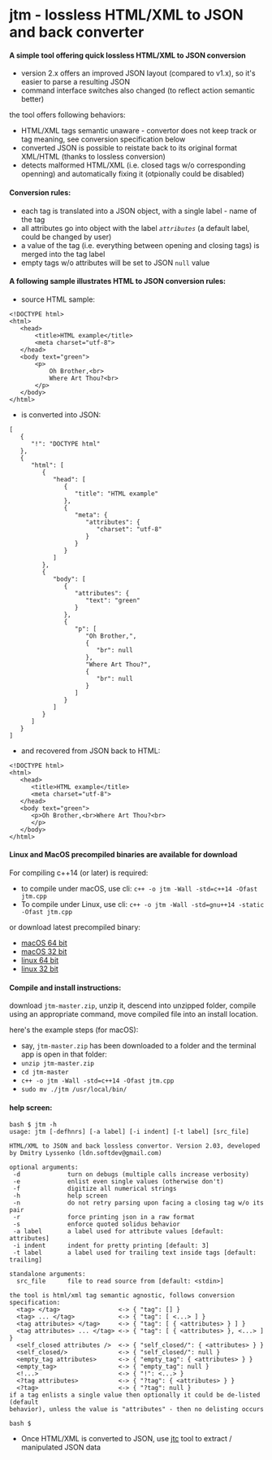 # jtm - lossless HTML/XML to JSON and back converter

#### A simple tool offering quick lossless HTML/XML to JSON conversion

- version 2.x offers an improved JSON layout (compared to v1.x), so it's easier to parse 
a resulting JSON
- command interface switches also changed (to reflect action semantic better)

the tool offers following behaviors:
- HTML/XML tags semantic unaware - convertor does not keep track or tag meaning, see conversion specification below
- converted JSON is possible to reistate back to its original format XML/HTML (thanks to lossless conversion)
- detects malformed HTML/XML (i.e. closed tags w/o corresponding openning) and automatically fixing it (otpionally could be disabled)


#### Conversion rules:

 - each tag is translated into a JSON object, with a single label - name of the tag
 - all attributes go into object with the label  *`attributes`* (a default label, could
 be changed by user)
 - a value of the tag (i.e. everything between opening and closing tags) is merged into the
 tag label
 - empty tags w/o attributes will be set to JSON `null` value


#### A following sample illustrates HTML to JSON conversion rules:

- source HTML sample:
```
<!DOCTYPE html>
<html>
   <head>
       <title>HTML example</title>
       <meta charset="utf-8">
   </head>
   <body text="green">
       <p>
           Oh Brother,<br>
           Where Art Thou?<br>
       </p>
   </body>
</html>
```
- is converted into JSON:
```
[
   {
      "!": "DOCTYPE html"
   },
   {
      "html": [
         {
            "head": [
               {
                  "title": "HTML example"
               },
               {
                  "meta": {
                     "attributes": {
                        "charset": "utf-8"
                     }
                  }
               }
            ]
         },
         {
            "body": [
               {
                  "attributes": {
                     "text": "green"
                  }
               },
               {
                  "p": [
                     "Oh Brother,",
                     {
                        "br": null
                     },
                     "Where Art Thou?",
                     {
                        "br": null
                     }
                  ]
               }
            ]
         }
      ]
   }
]
```
- and recovered from JSON back to HTML:
```
<!DOCTYPE html>
<html>
   <head>
      <title>HTML example</title>
      <meta charset="utf-8">
   </head>
   <body text="green">
      <p>Oh Brother,<br>Where Art Thou?<br>
      </p>
   </body>
</html>

```

#### Linux and MacOS precompiled binaries are available for download

For compiling c++14 (or later) is required:
  - to compile under macOS, use cli: `c++ -o jtm -Wall -std=c++14 -Ofast jtm.cpp`
  - To compile under Linux, use cli: `c++ -o jtm -Wall -std=gnu++14 -static -Ofast jtm.cpp`

or download latest precompiled binary:
- [macOS 64 bit](https://github.com/ldn-softdev/jtm/raw/master/jtm-macos-64.v2.04)
- [macOS 32 bit](https://github.com/ldn-softdev/jtm/raw/master/jtm-macos-32.v2.04)
- [linux 64 bit](https://github.com/ldn-softdev/jtm/raw/master/jtm-linux-64.v2.04)
- [linux 32 bit](https://github.com/ldn-softdev/jtm/raw/master/jtm-linux-32.v2.04)


#### Compile and install instructions:

download `jtm-master.zip`, unzip it, descend into unzipped folder, compile using
an appropriate command, move compiled file into an install location.

here's the example steps (for macOS):
  - say, `jtm-master.zip` has been downloaded to a folder and the terminal app is open in that
folder:
  - `unzip jtm-master.zip`
  - `cd jtm-master`
  - `c++ -o jtm -Wall -std=c++14 -Ofast jtm.cpp`
  - `sudo mv ./jtm /usr/local/bin/`

#### help screen:
```
bash $ jtm -h
usage: jtm [-defhnrs] [-a label] [-i indent] [-t label] [src_file]

HTML/XML to JSON and back lossless convertor. Version 2.03, developed by Dmitry Lyssenko (ldn.softdev@gmail.com)

optional arguments:
 -d             turn on debugs (multiple calls increase verbosity)
 -e             enlist even single values (otherwise don't)
 -f             digitize all numerical strings
 -h             help screen
 -n             do not retry parsing upon facing a closing tag w/o its pair
 -r             force printing json in a raw format
 -s             enforce quoted solidus behavior
 -a label       a label used for attribute values [default: attributes]
 -i indent      indent for pretty printing [default: 3]
 -t label       a label used for trailing text inside tags [default: trailing]

standalone arguments:
  src_file      file to read source from [default: <stdin>]

the tool is html/xml tag semantic agnostic, follows conversion specification:
  <tag> </tag>                <-> { "tag": [] }
  <tag> ... </tag>            <-> { "tag": [ <...> ] }
  <tag attributes> </tag>     <-> { "tag": [ { <attributes> } ] }
  <tag attributes> ... </tag> <-> { "tag": [ { <attributes> }, <...> ] }
  <self_closed attributes />  <-> { "self_closed/": { <attributes> } }
  <self_closed/>              <-> { "self_closed/": null }
  <empty_tag attributes>      <-> { "empty_tag": { <attributes> } }
  <empty_tag>                 <-> { "empty_tag": null }
  <!...>                      <-> { "!": <...> }
  <?tag attributes>           <-> { "?tag": { <attributes> } }
  <?tag>                      <-> { "?tag": null }
if a tag enlists a single value then optionally it could be de-listed (default
behavior), unless the value is "attributes" - then no delisting occurs

bash $ 
```

-  Once HTML/XML is converted to JSON, use [jtc](https://github.com/ldn-softdev/jtc) 
tool to extract / manipulated JSON data


